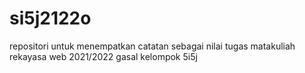 # si5j2122o
repositori untuk menempatkan catatan sebagai nilai tugas matakuliah rekayasa web 2021/2022 gasal kelompok 5i5j
